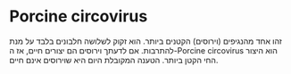 # Porcine circovirus

זהו אחד מהנגיפים (וירוסים) הקטנים ביותר. הוא זקוק לשלושה חלבונים בלבד על מנת
להתרבות. אם לדעתך וירוסים הם יצורים חיים, אז ה-Porcine circovirus הוא היצור החי
הקטן ביותר. הטענה המקובלת היום היא שוירוסים אינם חיים.
